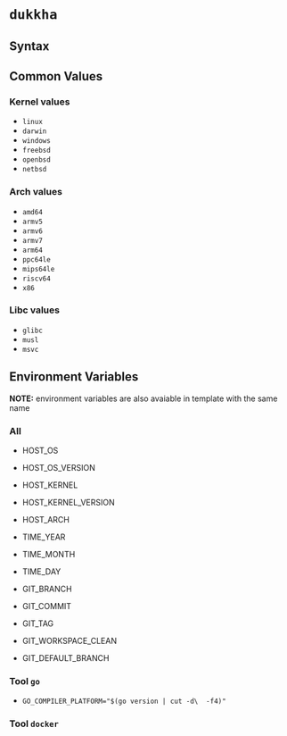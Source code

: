 # `dukkha`

## Syntax

## Common Values

### Kernel values

- `linux`
- `darwin`
- `windows`
- `freebsd`
- `openbsd`
- `netbsd`

### Arch values

- `amd64`
- `armv5`
- `armv6`
- `armv7`
- `arm64`
- `ppc64le`
- `mips64le`
- `riscv64`
- `x86`

### Libc values

- `glibc`
- `musl`
- `msvc`

## Environment Variables

__NOTE:__ environment variables are also avaiable in template with the same name

### All

- HOST_OS
- HOST_OS_VERSION
- HOST_KERNEL
- HOST_KERNEL_VERSION
- HOST_ARCH

- TIME_YEAR
- TIME_MONTH
- TIME_DAY

- GIT_BRANCH
- GIT_COMMIT
- GIT_TAG
- GIT_WORKSPACE_CLEAN
- GIT_DEFAULT_BRANCH

### Tool `go`

- `GO_COMPILER_PLATFORM="$(go version | cut -d\  -f4)"`

### Tool `docker`
